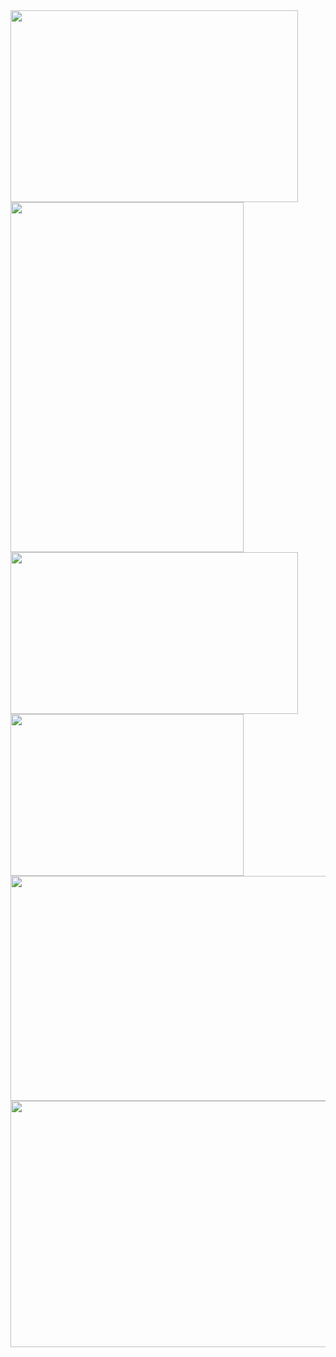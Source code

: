 <img src="./images/IMG_2234.PNG" width="460" height="307">
<img src="./images/IMG_2212.PNG" width="373" height="560">
<img src="./images/IMG_2240.PNG" width="460" height="259">
<img src="./images/IMG_2288.PNG" width="373" height="259">
<img src="./images/IMG_2252.PNG" width="641" height="360">
<img src="./images/IMG_2289.PNG" width="700" height="394">